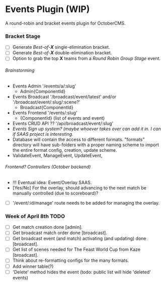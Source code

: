 # Events Plugin (WIP)
A round-robin and bracket events plugin for OctoberCMS.

### Bracket Stage
- [ ] Generate *Best-of-**X*** single-elimination bracket.
- [ ] Generate *Best-of-**X*** double-elimination bracket.
- [ ] Option to grab the top **X** teams from a *Round Robin Group Stage* event.

###### Brainstorming
- Events Admin '/events/a/:slug'
  - Admin{ComponentId}
- Events Broadcast '/broadcast/event/latest' and/or '/broadcast/event/:slug/:scene?'
  - Broadcast{ComponentId}
- Events Frontend  '/events/:slug'
  - {ComponentId} (list of events and event)
- Events CRUD API  ?? '/api/broadcast/event/:slug'
- *Events Sign up system? (maybe whoever takes over can add it in. I can if SAAS project is interesting.*
- Database will contain the access to different formats. "formats" directory will have sub-folders with a proper
naming scheme to import the entire format config, creation, update scheme.
- ValidateEvent, ManageEvent, UpdateEvent, 

###### Frontend? Controllers (October backend)
- !!! Eventual idea: Event/Overlay SAAS.
- [Yes/No] For the overlay, should advancing to the next match be manually controlled (due to scoreboard)?
- [ ] '/event/:id/manage' route needs to be added for managing the overlay.

### Week of April 8th TODO
- [ ] Get match creation done [admin].
- [ ] Get broadcast match order done [broadcast].
- [ ] Get broadcast event (and match) activating (and updating) done [broadcast].
- [ ] Get list of scenes needed for The Feast World Cup from Kaze [broadcast].
- [ ] Think about re-formatting configs for the many formats.
- [ ] Add winner table(?)
- [ ] 'Delete' method hides the event (todo: public list will hide 'deleted' events)